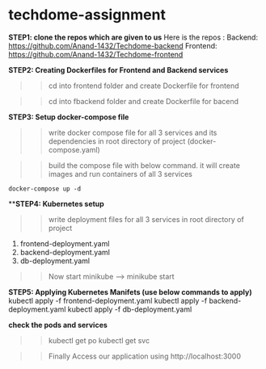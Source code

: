 # techdome-assignment

**STEP1: clone the repos which are given to us**
Here is the repos :
Backend: https://github.com/Anand-1432/Techdome-backend
Frontend: https://github.com/Anand-1432/Techdome-frontend

**STEP2: Creating Dockerfiles for Frontend and Backend services** 

>>cd into frontend folder and create Dockerfile for frontend

>>cd into fbackend folder and create Dockerfile for bacend

**STEP3: Setup docker-compose file** 
>>write docker compose file for all 3 services and its dependencies in root directory of project (docker-compose.yaml)

>>build the compose file with below command. it will create images and run containers of all 3 services

    docker-compose up -d

****STEP4: Kubernetes setup** 
>>write deployment files for all 3 services in root directory of project
1. frontend-deployment.yaml
2. backend-deployment.yaml
3. db-deployment.yaml

>>Now start minikube --> minikube start

**STEP5: Applying Kubernetes Manifets (use below commands to apply)**
kubectl apply -f frontend-deployment.yaml
kubectl apply -f backend-deployment.yaml
kubectl apply -f db-deployment.yaml

**check the pods and services**
>>kubectl get po
>>kubectl get svc

>>Finally Access our application using
http://localhost:3000

